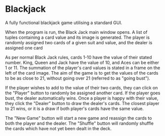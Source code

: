 # Blackjack
A fully functional blackjack game utilising a standard GUI.

When the program is run, the Black Jack main window opens.
A list of tuples containing a card value and its image is generated.
The player is randomly assigned two cards of a given suit and value, and the dealer is assigned one card

As per normal Black Jack rules, cards 1-10 have the value of their stated number.
King, Queen and Jack have the value of 10, and Aces can be either 1 or 11.
The summation of the player's card values is stated in a frame on the left of the card image. 
The aim of the game is to get the values of the cards to be as close to 21, without going over 21 (referred to as "going bust").

If the player wishes to add to the value of their two cards, they can click on the "Player" button to randomly be assigned another card.
If the player goes bust, the dealer automatically wins.
Once a player is happy with their value, they click the "Dealer" button to draw the dealer's cards.
The closest player to 21 wins, or it is a draw if both player's cards have the same value.

The "New Game" button will start a new game and reassign the cards to both the player and the dealer.
The "Shuffle" button will randomly shuffle the cards which have not yet been dealt in the deck. 
